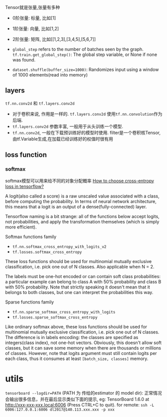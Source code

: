 Tensor就是张量,张量有多种

- 0阶张量: 标量, 比如[1]
- 1阶张量: 向量, 比如[1,2]
- 2阶张量: 矩阵, 比如[[1,2,3],[3,4,5],[5,6,7]]

- `global_step` refers to the number of batches seen by the graph. `tf.train.get_global_step()`: The global step variable, or None if none was found.
- `dataset.shuffle(buffer_size=1000)`: Randomizes input using a window of 1000 elements(read into memory)

## layers
`tf.nn.conv2d` 和 `tf.layers.conv2d`

- 对于卷积来说, 作用是一样的. `tf.layers.conv2d` 使用`tf.nn.convolution`作为后端.
- `tf.layers.conv2d` 参数丰富, 一般用于从头训练一个模型.
- `tf.nn.conv2d`, 一般在下载预训练好的模型时使用. filter是一个卷积核Tensor,由tf.Variable生成,在加载已经训练好的权值时很有用

## loss function
### softmax
softmax模型可以用来给不同的对象分配概率
[How to choose cross-entropy loss in tensorflow?](https://stackoverflow.com/questions/47034888/how-to-choose-cross-entropy-loss-in-tensorflow)

A logit(also called a score) is a raw unscaled value associated with a class, before computing the probability.
In terms of neural network architecture, this means that a logit is an output of a dense(fully-connected) layer.

Tensorflow naming is a bit strange: all of the functions below accept logits, not probabilities, and apply the transformation themselves (which is simply more efficient).

Softmax functions family

- `tf.nn.softmax_cross_entropy_with_logits_v2`
- `tf.losses.softmax_cross_entropy`

These loss functions should be used for multinomial mutually exclusive classification, i.e. pick one out of N classes. Also applicable when N = 2.

The labels must be one-hot encoded or can contain soft class probabilities: a particular example can belong to class A with 50% probability and class B with 50% probability.
Note that strictly speaking it doesn't mean that it belongs to both classes, but one can interpret the probabilities this way.

Sparse functions family

- `tf.nn.sparse_softmax_cross_entropy_with_logits`
- `tf.losses.sparse_softmax_cross_entropy`

Like ordinary softmax above, these loss functions should be used for multinomial mutually exclusive classification, i.e. pick one out of N classes.
The difference is in labels encoding: the classes are specified as integers(class index), not one-hot vectors.
Obviously, this doesn't allow soft classes, but it can save some memory when there are thousands or millions of classes.
However, note that logits argument must still contain logits per each class, thus it consumes at least `[batch_size, classes]` memory.

# utils
`tensorboard --logdir=PATH` (PATH 为 传给的estimator 的 model dir):
正常情况会输出很多信息，并在最后显示类似下面的提示, eg: TensorBoard 1.6.0 at http://xxx-xxx-xxx.local:6006 (Press CTRL+C to quit).
for remote: `ssh -L 6006:127.0.0.1:6006 dl2017@140.113.xxx.xxx -p xxx`


